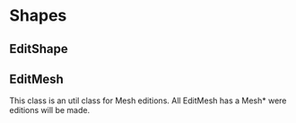 # Shapes

## EditShape

## EditMesh

This class is an util class for Mesh editions. All EditMesh has a Mesh\* were editions will be made.
